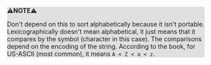 <div style="margin:2em; background-color: #e0e0e0;">

<strong>⚠️NOTE️️️⚠️</strong>

Don't depend on this to sort alphabetically because it isn't portable. Lexicographically doesn't mean alphabetical, it just means that it compares by the symbol (character in this case). The comparisons depend on the encoding of the string. According to the book, for US-ASCII (most common), it means `A < Z < a < z`.
</div>

